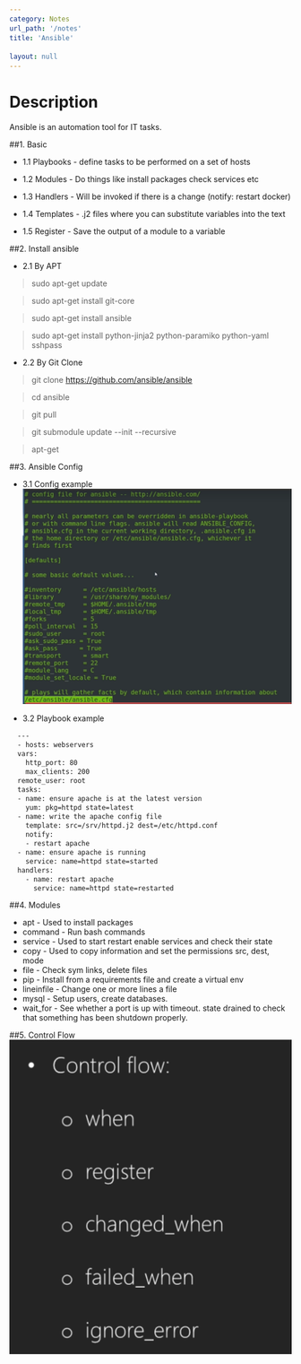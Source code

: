 ```yaml
---
category: Notes
url_path: '/notes'
title: 'Ansible'

layout: null
---
```


# Description
Ansible is an automation tool for IT tasks.


##1. Basic

+ 1.1 Playbooks - define tasks to be performed on a set of hosts
      
+ 1.2 Modules - Do things like install packages check services etc
      
+ 1.3 Handlers - Will be invoked if there is a change (notify: restart docker)
      
+ 1.4 Templates - .j2 files where you can substitute variables into the text
      
+ 1.5 Register - Save the output of a module to a variable

##2. Install ansible

+ 2.1 By APT

> sudo apt-get update

> sudo apt-get install git-core

> sudo apt-get install ansible

> sudo apt-get install python-jinja2 python-paramiko python-yaml sshpass

+ 2.2 By Git Clone

> git clone https://github.com/ansible/ansible

> cd ansible

> git pull

> git submodule update --init --recursive

> apt-get

##3. Ansible Config

+ 3.1 Config example
![ansible.cfg](https://github.com/rayyiu002/ray_TechWorld/blob/gh-pages/image/ansible_cfg.png?raw=true)

+ 3.2 Playbook example
```
  ---
  - hosts: webservers
  vars:
    http_port: 80
    max_clients: 200
  remote_user: root
  tasks:
  - name: ensure apache is at the latest version
    yum: pkg=httpd state=latest
  - name: write the apache config file
    template: src=/srv/httpd.j2 dest=/etc/httpd.conf
    notify:
    - restart apache
  - name: ensure apache is running
    service: name=httpd state=started
  handlers:
    - name: restart apache
      service: name=httpd state=restarted
```

##4. Modules

+ apt - Used to install packages
+ command - Run bash commands
+ service - Used to start restart enable services and check their state
+ copy - Used to copy information and set the permissions src, dest, mode
+ file - Check sym links, delete files
+ pip - Install from a requirements file and create a virtual env
+ lineinfile - Change one or more lines a file
+ mysql - Setup users, create databases.
+ wait_for - See whether a port is up with timeout. state drained to check that something has been shutdown properly.        

##5. Control Flow
![control_flow](https://github.com/rayyiu002/ray_TechWorld/blob/gh-pages/image/ansible_control_flow.png?raw=true)
